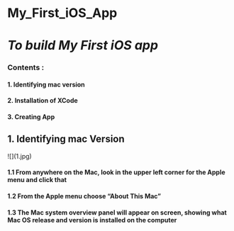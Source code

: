 # My_First_iOS_App

<h1><i> To build My First iOS app </i></h1>

<h3> Contents : </h3>
<h4> 1. Identifying mac version </h4>
<h4> 2. Installation of XCode </h4>
<h4> 3. Creating App </h4>

<h2><b> 1. Identifying mac Version </b></h2>
![](1.jpg)
<h4> 1.1 From anywhere on the Mac, look in the upper left corner for the Apple menu and click that </h4>

<h4> 1.2 From the Apple menu choose “About This Mac” </h4>

<h4> 1.3 The Mac system overview panel will appear on screen, showing what Mac OS release and version is installed on the computer </h4>






